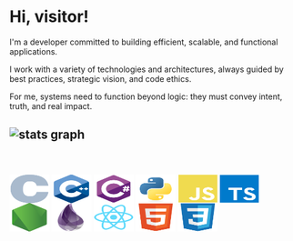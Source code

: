 <h1 align="left">Hi, visitor!</h1>

<p align="left">
I'm a developer committed to building efficient, scalable, and functional applications.

I work with a variety of technologies and architectures, always guided by best practices, strategic vision, and code ethics.

For me, systems need to function beyond logic: they must convey intent, truth, and real impact.
</p>

<div align="left">
  <h2>
  <img src="https://github-readme-stats.vercel.app/api?username=belluccaz&hide_title=true&hide_rank=false&show_icons=true&include_all_commits=true&count_private=true&disable_animations=false&theme=dracula&locale=en&hide_border=false&order=1" height="150" alt="stats graph"  />
  </h2>
  </div>
<!-- linguagens -->
<div style="display: inline_block"><br>
  <h3>
  <img align="center" alt="belluccaz-C" height="50" width="70" src="https://raw.githubusercontent.com/devicons/devicon/master/icons/c/c-original.svg">
  <img align="center" alt="belluccaz-C" height="50" width="70" src="https://raw.githubusercontent.com/devicons/devicon/master/icons/cplusplus/cplusplus-original.svg">
  <img align="center" alt="belluccaz-Csharp" height="50" width="70" src="https://raw.githubusercontent.com/devicons/devicon/master/icons/csharp/csharp-original.svg">
  <img align="center" alt="belluccaz-Python" height="50" width="70" src="https://raw.githubusercontent.com/devicons/devicon/master/icons/python/python-original.svg">
  <img align="center" alt="belluccaz/Js" height="50" width="70" src="https://raw.githubusercontent.com/devicons/devicon/master/icons/javascript/javascript-plain.svg">
  <img align="center" alt="belluccaz-TypeScript" height="50" width="70" src="https://raw.githubusercontent.com/devicons/devicon/master/icons/typescript/typescript-original.svg">
  <img align="center" alt="belluccaz-Nodejs" height="50" width="70" src="https://raw.githubusercontent.com/devicons/devicon/master/icons/nodejs/nodejs-original.svg">
  <img align="center" alt="belluccaz-Elixir" height="50" width="70" src="https://raw.githubusercontent.com/devicons/devicon/master/icons/elixir/elixir-original.svg">
  <img align="center" alt="belluccaz-React" height="50" width="70" src="https://raw.githubusercontent.com/devicons/devicon/master/icons/react/react-original.svg">
  <img align="center" alt="belluccaz-HTML" height="50" width="70" src="https://raw.githubusercontent.com/devicons/devicon/master/icons/html5/html5-original.svg">
  <img align="center" alt="belluccaz-CSS" height="50" width="70" src="https://raw.githubusercontent.com/devicons/devicon/master/icons/css3/css3-original.svg"> 
  </h3>
</div>    

